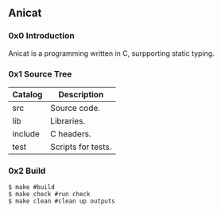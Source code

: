 ## Anicat
### 0x0 Introduction
Anicat is a programming written in C, surpporting static typing.
### 0x1 Source Tree
|Catalog|Description|
|-------|-----------|
|src    |Source code.|
|lib    |Libraries.|
|include|C headers.|
|test   |Scripts for tests.|
### 0x2 Build
```shell
$ make #build
$ make check #run check
$ make clean #clean up outputs
```
